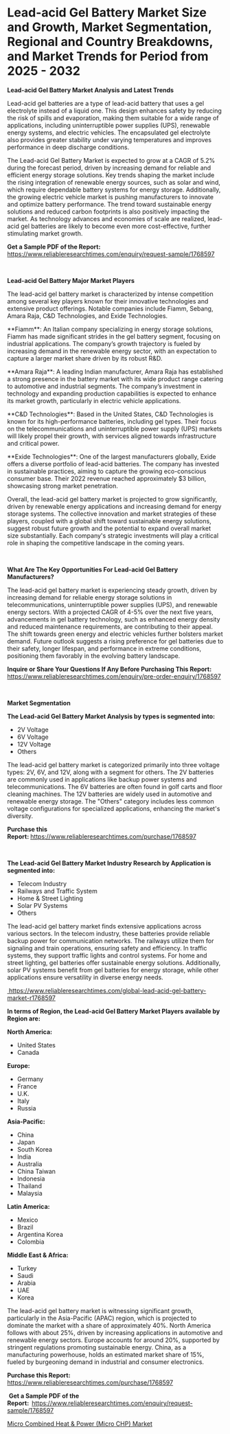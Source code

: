 <p><h1>Lead-acid Gel Battery Market Size and Growth, Market Segmentation, Regional and Country Breakdowns, and Market Trends for Period from 2025 -  2032</h1></p><p><strong>Lead-acid Gel Battery Market Analysis and Latest Trends</strong></p>
<p><p>Lead-acid gel batteries are a type of lead-acid battery that uses a gel electrolyte instead of a liquid one. This design enhances safety by reducing the risk of spills and evaporation, making them suitable for a wide range of applications, including uninterruptible power supplies (UPS), renewable energy systems, and electric vehicles. The encapsulated gel electrolyte also provides greater stability under varying temperatures and improves performance in deep discharge conditions.</p><p>The Lead-acid Gel Battery Market is expected to grow at a CAGR of 5.2% during the forecast period, driven by increasing demand for reliable and efficient energy storage solutions. Key trends shaping the market include the rising integration of renewable energy sources, such as solar and wind, which require dependable battery systems for energy storage. Additionally, the growing electric vehicle market is pushing manufacturers to innovate and optimize battery performance. The trend toward sustainable energy solutions and reduced carbon footprints is also positively impacting the market. As technology advances and economies of scale are realized, lead-acid gel batteries are likely to become even more cost-effective, further stimulating market growth.</p></p>
<p><strong>Get a Sample PDF of the Report:&nbsp;</strong> <a href="https://www.reliableresearchtimes.com/enquiry/request-sample/1768597?utm_campaign=3252&utm_medium=2&utm_source=Github&utm_content=ia&utm_term=07042025&utm_id=lead-acid-gel-battery">https://www.reliableresearchtimes.com/enquiry/request-sample/1768597</a></p>
<p>&nbsp;</p>
<p><strong>Lead-acid Gel Battery Major Market Players</strong></p>
<p><p>The lead-acid gel battery market is characterized by intense competition among several key players known for their innovative technologies and extensive product offerings. Notable companies include Fiamm, Sebang, Amara Raja, C&D Technologies, and Exide Technologies.</p><p>**Fiamm**: An Italian company specializing in energy storage solutions, Fiamm has made significant strides in the gel battery segment, focusing on industrial applications. The company’s growth trajectory is fueled by increasing demand in the renewable energy sector, with an expectation to capture a larger market share driven by its robust R&D.</p><p>**Amara Raja**: A leading Indian manufacturer, Amara Raja has established a strong presence in the battery market with its wide product range catering to automotive and industrial segments. The company’s investment in technology and expanding production capabilities is expected to enhance its market growth, particularly in electric vehicle applications.</p><p>**C&D Technologies**: Based in the United States, C&D Technologies is known for its high-performance batteries, including gel types. Their focus on the telecommunications and uninterruptible power supply (UPS) markets will likely propel their growth, with services aligned towards infrastructure and critical power.</p><p>**Exide Technologies**: One of the largest manufacturers globally, Exide offers a diverse portfolio of lead-acid batteries. The company has invested in sustainable practices, aiming to capture the growing eco-conscious consumer base. Their 2022 revenue reached approximately $3 billion, showcasing strong market penetration.</p><p>Overall, the lead-acid gel battery market is projected to grow significantly, driven by renewable energy applications and increasing demand for energy storage systems. The collective innovation and market strategies of these players, coupled with a global shift toward sustainable energy solutions, suggest robust future growth and the potential to expand overall market size substantially. Each company's strategic investments will play a critical role in shaping the competitive landscape in the coming years.</p></p>
<p>&nbsp;</p>
<p><strong>What Are The Key Opportunities For Lead-acid Gel Battery Manufacturers?</strong></p>
<p><p>The lead-acid gel battery market is experiencing steady growth, driven by increasing demand for reliable energy storage solutions in telecommunications, uninterruptible power supplies (UPS), and renewable energy sectors. With a projected CAGR of 4-5% over the next five years, advancements in gel battery technology, such as enhanced energy density and reduced maintenance requirements, are contributing to their appeal. The shift towards green energy and electric vehicles further bolsters market demand. Future outlook suggests a rising preference for gel batteries due to their safety, longer lifespan, and performance in extreme conditions, positioning them favorably in the evolving battery landscape.</p></p>
<p><strong>Inquire or Share Your Questions If Any Before Purchasing This Report:</strong> <a href="https://www.reliableresearchtimes.com/enquiry/pre-order-enquiry/1768597?utm_campaign=3252&utm_medium=2&utm_source=Github&utm_content=ia&utm_term=07042025&utm_id=lead-acid-gel-battery">https://www.reliableresearchtimes.com/enquiry/pre-order-enquiry/1768597</a></p>
<p>&nbsp;</p>
<p><strong>Market Segmentation</strong></p>
<p><strong>The Lead-acid Gel Battery Market Analysis by types is segmented into:</strong></p>
<p><ul><li>2V Voltage</li><li>6V Voltage</li><li>12V Voltage</li><li>Others</li></ul></p>
<p><p>The lead-acid gel battery market is categorized primarily into three voltage types: 2V, 6V, and 12V, along with a segment for others. The 2V batteries are commonly used in applications like backup power systems and telecommunications. The 6V batteries are often found in golf carts and floor cleaning machines. The 12V batteries are widely used in automotive and renewable energy storage. The "Others" category includes less common voltage configurations for specialized applications, enhancing the market's diversity.</p></p>
<p><strong>Purchase this Report:&nbsp;</strong><a href="https://www.reliableresearchtimes.com/purchase/1768597?utm_campaign=3252&utm_medium=2&utm_source=Github&utm_content=ia&utm_term=07042025&utm_id=lead-acid-gel-battery">https://www.reliableresearchtimes.com/purchase/1768597</a></p>
<p>&nbsp;</p>
<p><strong>The Lead-acid Gel Battery Market Industry Research by Application is segmented into:</strong></p>
<p><ul><li>Telecom Industry</li><li>Railways and Traffic System</li><li>Home & Street Lighting</li><li>Solar PV Systems</li><li>Others</li></ul></p>
<p><p>The lead-acid gel battery market finds extensive applications across various sectors. In the telecom industry, these batteries provide reliable backup power for communication networks. The railways utilize them for signaling and train operations, ensuring safety and efficiency. In traffic systems, they support traffic lights and control systems. For home and street lighting, gel batteries offer sustainable energy solutions. Additionally, solar PV systems benefit from gel batteries for energy storage, while other applications ensure versatility in diverse energy needs.</p></p>
<p><a href="https://www.reliableresearchtimes.com/global-lead-acid-gel-battery-market-r1768597?utm_campaign=3252&utm_medium=2&utm_source=Github&utm_content=ia&utm_term=07042025&utm_id=lead-acid-gel-battery">&nbsp;https://www.reliableresearchtimes.com/global-lead-acid-gel-battery-market-r1768597</a></p>
<p><strong>In terms of Region, the Lead-acid Gel Battery Market Players available by Region are:</strong></p>
<p>
    <p> <strong> North America: </strong>
        <ul>
            <li>United States</li>
            <li>Canada</li>
        </ul>
        </p> 
    <p> <strong> Europe: </strong>
        <ul>
            <li>Germany</li>
            <li>France</li>
            <li>U.K.</li>
            <li>Italy</li>
            <li>Russia</li>
        </ul>
        </p> 
    <p> <strong> Asia-Pacific: </strong>
        <ul>
            <li>China</li>
            <li>Japan</li>
            <li>South Korea</li>
            <li>India</li>
            <li>Australia</li>
            <li>China Taiwan</li>
            <li>Indonesia</li>
            <li>Thailand</li>
            <li>Malaysia</li>
        </ul>
        </p> 
    <p> <strong> Latin America: </strong>
        <ul>
            <li>Mexico</li>
            <li>Brazil</li>
            <li>Argentina Korea</li>
            <li>Colombia</li>
        </ul>
        </p> 
    <p> <strong> Middle East & Africa: </strong>
        <ul>
            <li>Turkey</li>
            <li>Saudi</li>
            <li>Arabia</li>
            <li>UAE</li>
            <li>Korea</li>
        </ul>
    </p>
    </p>
<p><p>The lead-acid gel battery market is witnessing significant growth, particularly in the Asia-Pacific (APAC) region, which is projected to dominate the market with a share of approximately 40%. North America follows with about 25%, driven by increasing applications in automotive and renewable energy sectors. Europe accounts for around 20%, supported by stringent regulations promoting sustainable energy. China, as a manufacturing powerhouse, holds an estimated market share of 15%, fueled by burgeoning demand in industrial and consumer electronics.</p></p>
<p><strong>Purchase this Report: </strong><a href="https://www.reliableresearchtimes.com/purchase/1768597?utm_campaign=3252&utm_medium=2&utm_source=Github&utm_content=ia&utm_term=07042025&utm_id=lead-acid-gel-battery">https://www.reliableresearchtimes.com/purchase/1768597</a></p>
<p>&nbsp;<strong>Get a Sample PDF of the Report:&nbsp;&nbsp;</strong><a href="https://www.reliableresearchtimes.com/enquiry/request-sample/1768597?utm_campaign=3252&utm_medium=2&utm_source=Github&utm_content=ia&utm_term=07042025&utm_id=lead-acid-gel-battery">https://www.reliableresearchtimes.com/enquiry/request-sample/1768597</a></p>
<p><strong></strong></p>
<p><p><a href="https://github.com/wynonachirei9/Market-Research-Report-List-1/blob/main/micro-combined-heat-power-micro-chp-market.md?utm_campaign=3252&utm_medium=2&utm_source=Github&utm_content=ia&utm_term=07042025&utm_id=lead-acid-gel-battery">Micro Combined Heat & Power (Micro CHP) Market</a></p></p>